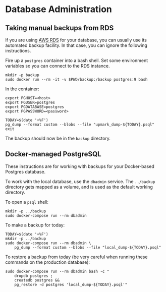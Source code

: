 # Database Administration

## Taking manual backups from RDS

If you are using [AWS RDS][aws] for your database, you can usually use its
automated backup facility. In that case, you can ignore the following
instructions.

Fire up a `postgres` container into a bash shell. Set some environment
variables so you can connect to the RDS instance.

```
mkdir -p backup
sudo docker run --rm -it -v $PWD/backup:/backup postgres:9 bash
```

In the container:

```
export PGHOST=<host>
export PGUSER=postgres
export PGDATABASE=postgres
export PGPASSWORD=<password>

TODAY=$(date '+%F')
pg_dump --format custom --blobs --file "upmark_dump-${TODAY}.psql"
exit
```

The backup should now be in the `backup` directory.

## Docker-managed PostgreSQL

These instructions are for working with backups for your Docker-based Postgres
database.

To work with the local database, use the `dbadmin` service. The `../backup`
directory gets mapped as a volume, and is used as the default working directory.

To open a `psql` shell:

```
mkdir -p ../backup
sudo docker-compose run --rm dbadmin
```

To make a backup for today:

```
TODAY=$(date '+%F')
mkdir -p ../backup
sudo docker-compose run --rm dbadmin \
    pg_dump --format custom --blobs --file "local_dump-${TODAY}.psql"
```

To restore a backup from today (be very careful when running these commands
on the production database):

```
sudo docker-compose run --rm dbadmin bash -c "
    dropdb postgres ;
    createdb postgres &&
    pg_restore -d postgres 'local_dump-${TODAY}.psql'"
```


[aws]: aws.md
